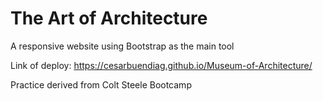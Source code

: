 # The Art of Architecture

A responsive website using Bootstrap as the main tool

Link of deploy:
https://cesarbuendiag.github.io/Museum-of-Architecture/


Practice derived from Colt Steele Bootcamp
